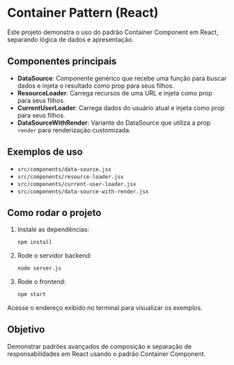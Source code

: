 # Container Pattern (React)

Este projeto demonstra o uso do padrão Container Component em React, separando lógica de dados e apresentação.

## Componentes principais

- **DataSource**: Componente genérico que recebe uma função para buscar dados e injeta o resultado como prop para seus filhos.
- **ResourceLoader**: Carrega recursos de uma URL e injeta como prop para seus filhos.
- **CurrentUserLoader**: Carrega dados do usuário atual e injeta como prop para seus filhos.
- **DataSourceWithRender**: Variante do DataSource que utiliza a prop `render` para renderização customizada.

## Exemplos de uso

- `src/components/data-source.jsx`
- `src/components/resource-loader.jsx`
- `src/components/current-user-loader.jsx`
- `src/components/data-source-with-render.jsx`

## Como rodar o projeto

1. Instale as dependências:
   ```bash
   npm install
   ```
2. Rode o servidor backend:
   ```bash
   node server.js
   ```
3. Rode o frontend:
   ```bash
   npm start
   ```

Acesse o endereço exibido no terminal para visualizar os exemplos.

## Objetivo

Demonstrar padrões avançados de composição e separação de responsabilidades em React usando o padrão Container Component.
